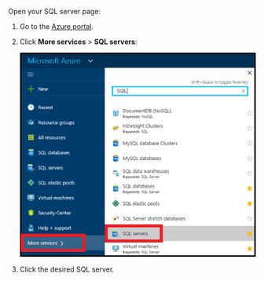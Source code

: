 
Open your SQL server page:

1.	Go to the [Azure portal](https://portal.azure.com).
2.	Click **More services** > **SQL servers**:

    ![SQL servers](./media/sql-database-browse-to-server/browse-to-server.png)

3.  Click the desired SQL server.